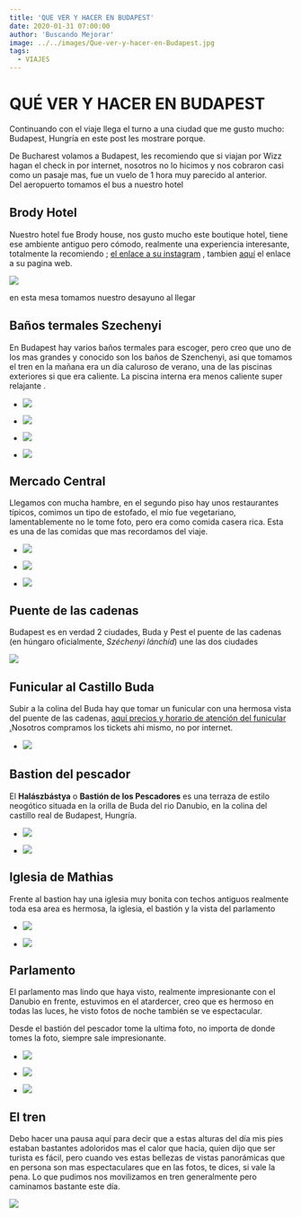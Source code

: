 ```yaml
---
title: 'QUE VER Y HACER EN BUDAPEST'
date: 2020-01-31 07:00:00
author: 'Buscando Mejorar'
image: ../../images/Que-ver-y-hacer-en-Budapest.jpg
tags:
  - VIAJES
---
```


# QUÉ VER Y HACER EN BUDAPEST

Continuando con el viaje llega el turno a una ciudad que me gusto mucho: Budapest, Hungría en este post les mostrare porque.

De Bucharest volamos a Budapest, les recomiendo que si viajan por Wizz hagan el check in por internet, nosotros no lo hicimos y nos cobraron casi como un pasaje mas, fue un vuelo de 1 hora muy parecido al anterior.  
Del aeropuerto tomamos el bus a nuestro hotel

## Brody Hotel

Nuestro hotel fue Brody house, nos gusto mucho este boutique hotel, tiene ese ambiente antiguo pero cómodo, realmente una experiencia interesante, totalmente la recomiendo ;  [el enlace a su instagram](https://www.instagram.com/brodyhouse/)  , tambien  [aquí](https://www.brody.land/accommodation/)  el enlace a su pagina web.

![](../../images/Brody-House.jpg)

en esta mesa tomamos nuestro desayuno al llegar

## Baños termales Szechenyi

En Budapest hay varios baños termales para escoger, pero creo que uno de los mas grandes y conocido son los baños de Szenchenyi, asi que tomamos el tren en la mañana era un día caluroso de verano, una de las piscinas exteriores si que era caliente. La piscina interna era menos caliente super relajante .  

-   ![](../../images/Szenchi-internal-banios-termales.jpg)
    
-   ![](../../images/Szenchenyi-outside-banios-termales.jpg)
    
-   ![](../../images/Szechenyi-banios-termales.jpg)
    
-   ![](../../images/Szenchenzi-banios-termales2.jpg)
    

## Mercado Central

Llegamos con mucha hambre, en el segundo piso hay unos restaurantes típicos, comimos un tipo de estofado, el mío fue vegetariano, lamentablemente no le tome foto, pero era como comida casera rica. Esta es una de las comidas que mas recordamos del viaje.

-   ![](../../images/Mercado-budapest3.jpg)
    
-   ![](../../images/Mercado-budapest.jpg)
    
-   ![](../../images/Mercado-Budapest-vistadeafuera.jpg)
    

## Puente de las cadenas

Budapest es en verdad 2 ciudades, Buda y Pest el puente de las cadenas (en húngaro oficialmente, _Széchenyi lánchíd_) une las dos ciudades

![](../../images/Budapest-puente-chain.jpg)

## Funicular al Castillo Buda

Subir a la colina del Buda hay que tomar un funicular con una hermosa vista del puente de las cadenas,  [aquí precios y horario de atención del funicular .](https://www.disfrutabudapest.com/funicular)Nosotros compramos los tickets ahi mismo, no por internet.

-   ![](../../images/Funicular.jpg)
    

## Bastion del pescador

El **Halászbástya** o **Bastión de los Pescadores** es una terraza de estilo neogótico situada en la orilla de Buda del rio Danubio, en la colina del castillo real de Budapest, Hungría.

-   ![](../../images/Bastion-del-pescador.jpg)
    
-   ![](../../images/Bastion-del-pescador-2.jpg)
    

## Iglesia de Mathias

Frente al bastion hay una iglesia muy bonita con techos antiguos realmente toda esa area es hermosa, la iglesia, el bastión y la vista del parlamento

-   ![](../../images/Matthias-Church2.jpg)
    
-   ![](../../images/Matthias-church.jpg)
    

## Parlamento

El parlamento mas lindo que haya visto, realmente impresionante con el Danubio en frente, estuvimos en el atardercer, creo que es hermoso en todas las luces, he visto fotos de noche también se ve espectacular.

Desde el bastión del pescador tome la ultima foto, no importa de donde tomes la foto, siempre sale impresionante.

-   ![](../../images/Budapest-Parlamento-yo2.jpg)
    
-   ![](../../images/MG_9941.jpg)
    
-   ![](../../images/Budapest-Parlamento.jpg)
    

## El tren

Debo hacer una pausa aquí para decir que a estas alturas del día mis pies estaban bastantes adoloridos mas el calor que hacia, quien dijo que ser turista es fácil, pero cuando ves estas bellezas de vistas panorámicas que en persona son mas espectaculares que en las fotos, te dices, si vale la pena. Lo que pudimos nos movilizamos en tren generalmente pero caminamos bastante este día.

![](../../images/Budapest-tren.jpg)